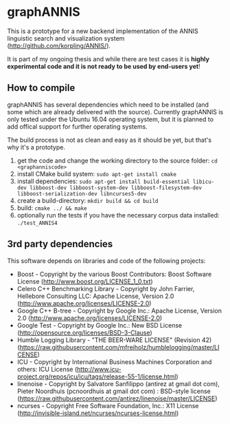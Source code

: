 graphANNIS
==========

This is a prototype for a new backend implementation of the ANNIS linguistic search and visualization system (http://github.com/korpling/ANNIS/). 

It is part of my ongoing thesis and while there are test cases it is **highly experimental code and it is not ready to be used by end-users yet**!

How to compile
---------------

graphANNIS has several dependencies which need to be installed (and some which are already delivered with the source).
Currently graphANNIS is only tested under the Ubuntu 16.04 operating system,
but it is planned to add offical support for further operating systems.

The build process is not as clean and easy as it should be yet, but that's why it's a prototype.  

1. get the code and change the working directory to the source folder: `cd <graphanniscode>`
2. install CMake build system: `sudo apt-get install cmake`
3. install dependencies: `sudo apt-get install build-essential libicu-dev libboost-dev libboost-system-dev libboost-filesystem-dev libboost-serialization-dev libncurses5-dev`
4. create a build-directory: `mkdir build && cd build`
5. build: `cmake ../ && make`
6. optionally run the tests if you have the necessary corpus data installed: `./test_ANNIS4`

3rd party dependencies
----------------------

This software depends on libraries and code of the following projects:

* Boost - Copyright by the various Boost Contributors: Boost Software License (http://www.boost.org/LICENSE_1_0.txt)
* Celero C++ Benchmarking Library - Copyright by John Farrier, Hellebore Consulting LLC: Apache License, Version 2.0 (http://www.apache.org/licenses/LICENSE-2.0)
* Google C++ B-tree - Copyright by Google Inc.: Apache License, Version 2.0 (http://www.apache.org/licenses/LICENSE-2.0)
* Google Test - Copyright by Google Inc.: New BSD License (http://opensource.org/licenses/BSD-3-Clause)
* Humble Logging Library - "THE BEER-WARE LICENSE" (Revision 42) (https://raw.githubusercontent.com/mfreiholz/humblelogging/master/LICENSE)
* ICU - Copyright by International Business Machines Corporation and others: ICU License (http://www.icu-project.org/repos/icu/icu/tags/release-55-1/license.html)
* linenoise - Copyright by Salvatore Sanfilippo (antirez at gmail dot com), Pieter Noordhuis (pcnoordhuis at gmail dot com) : BSD-style license (https://raw.githubusercontent.com/antirez/linenoise/master/LICENSE)
* ncurses - Copyright Free Software Foundation, Inc.: X11 License (http://invisible-island.net/ncurses/ncurses-license.html)
